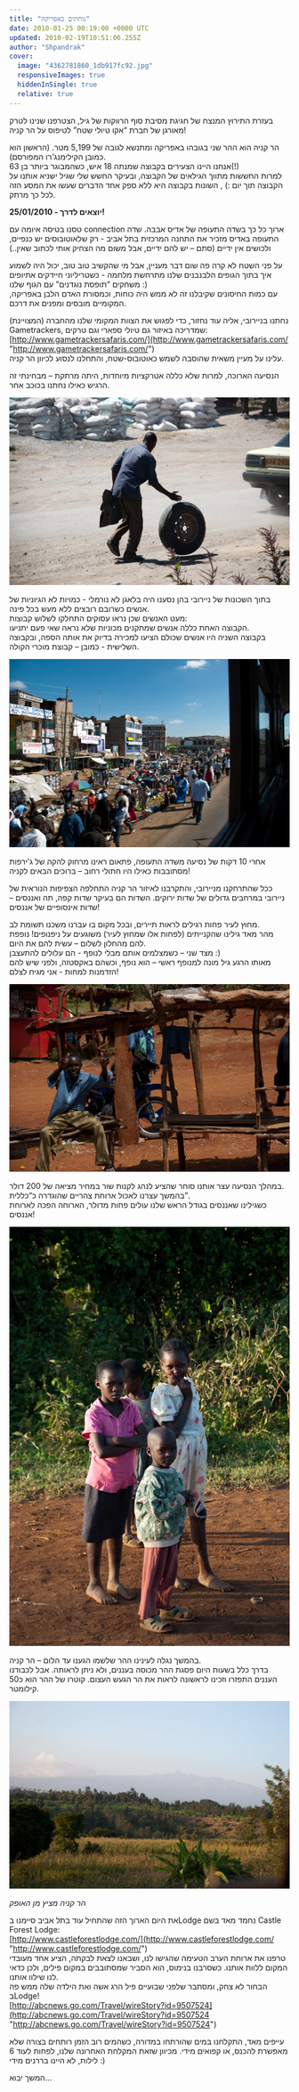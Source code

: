 ```yaml
---
title: "נוחתים באפריקה"
date: 2010-01-25 00:19:00 +0000 UTC
updated: 2010-02-19T10:51:06.255Z
author: "Shpandrak"
cover:
  image: "4362781860_1db917fc92.jpg"
  responsiveImages: true
  hiddenInSingle: true
  relative: true
---
```


בעזרת התירוץ המנצח של חגיגת מסיבת סוף הרווקות של גיל, הצטרפנו שנינו לטרק מאורגן של חברת “אקו טיולי שטח” לטיפוס על הר קניה!

הר קניה הוא ההר שני בגובהו באפריקה ומתנשא לגובה של 5,199 מטר. (הראשון הוא כמובן הקילימנג’רו המפורסם).  
אנחנו היינו הצעירים בקבוצה שמנתה 18 איש, כשהמבוגר ביותר בן 63(!)  
למרות החששות מתווך הגילאים של הקבוצה, ובעיקר החשש שלי שגיל ישניא אותנו על הקבוצה תוך יום :) , השונות בקבוצה היא ללא ספק אחד הדברים שעשו את המסע הזה לכל כך מרתק.

**25/01/2010 - יוצאים לדרך!**

טסנו בטיסה איומה עם connection ארוך כל כך בשדה התעופה של אדיס אבבה. שדה התעופה באדיס מזכיר את התחנה המרכזית בתל אביב - רק שלאוטובוסים יש כנפיים, ולכושים אין ידיים (סתם – יש להם ידיים, אבל משום מה הצחיק אותי לכתוב שאין..)

על פני השטח לא קרה פה שום דבר מעניין, אבל מי שהקשיב טוב טוב, יכול היה לשמוע איך בתוך הגופים הלבנבנים שלנו מתרחשת מלחמה - כשטריליוני חיידקים אתיופים משחקים “תופסת נוגדנים” עם הגוף שלנו :)  
עם כמות החיסונים שקיבלנו זה לא ממש היה כוחות, וכמסורת האדם הלבן באפריקה, המקומיים מובסים ומפנים את דרכם.

נחתנו בניירובי, אליה עוד נחזור, כדי לפגוש את הצוות המקומי שלנו מהחברה (המצויינת) Gametrackers, שמדריכה באיזור גם טיולי ספארי וגם טרקים:  
[http://www.gametrackersafaris.com/](http://www.gametrackersafaris.com/ "http://www.gametrackersafaris.com/")  
עלינו על מעיין משאית שהוסבה לשמש כאוטובוס-שטח, והתחלנו לנסוע לכיוון הר קניה.

הנסיעה הארוכה, למרות שלא כללה אטרקציות מיוחדות, היתה מרתקת – מבחינתי זה הרגיש כאילו נחתנו בכוכב אחר.

![](4359827296_daa4244e57.jpg "איש בר מזל חוזר הביתה עם “מציאה”")

בתוך השכונות של ניירובי בהן נסענו היה בלאגן לא נורמלי - כמויות לא הגיוניות של אנשים כשרובם רובצים ללא מעש בכל פינה.  
מעט האנשים שכן נראו עסוקים התחלקו לשלוש קבוצות:  
הקבוצה האחת כללה אנשים שמתקנים מכוניות שלא נראה שאי פעם יתניעו.  
בקבוצה השניה היו אנשים שכולם הציעו למכירה בדיוק את אותה הספה, ובקבוצה השלישית - כמובן – קבוצת מוכרי הקולה.

![](4362922956_7f0d1d6119.jpg "פאתי ניירובי – סוג של עזה…")

אחרי 10 דקות של נסיעה משדה התעופה, פתאום ראינו מרחוק להקה של ג’ירפות מסתובבות כאילו היו חתולי רחוב – ברוכים הבאים לקניה!

ככל שהתרחקנו מניירובי, והתקרבנו לאיזור הר קניה התחלפה הצפיפות הנוראית של ניירובי במרחבים גדולים של שדות ירוקים. השדות הם בעיקר שדות קפה, תה ואננסים – שדות אינסופיים של אננסים!

מחוץ לעיר פחות רגילים לראות תיירים, ובכל מקום בו עברנו משכנו תשומת לב.  
מהר מאד גילינו שהקנייתים (לפחות אלו שמחוץ לעיר) משוגעים על ניפנופים! נופפת להם מהחלון לשלום – עשית להם את היום.  
מצד שני – כשמצלמים אותם מבלי לנופף - הם עלולים להתעצבן :)  
מאותו הרגע גיל מונה למנופף ראשי – הוא נופף, וכשהם באקסטזה, ולפני שיש להם הזדמנות למחות - אני מגיח לצלם!

![](4362781860_1db917fc92.jpg "עוד קורבן תמים של שיטת “נופף-צלם”")

במהלך הנסיעה עצר אותנו סוחר שהציע לנהג לקנות שור במחיר מציאה של 200 דולר.  
בהמשך עצרנו לאכול ארוחת צהריים שהוגדרה כ“כללית”.  
כשגילינו שאננסים בגודל הראש שלנו עולים פחות מדולר, הארוחה הפכה לארוחת אננסים!

![](4359886310_e50e71f3f0.jpg ". ילדים סקרנים מדמיינים מה יהיה הטעם שלנו מבושלים ברוטב אננס (מממ.. אננס)")

בהמשך נגלה לעינינו ההר שלשמו הגענו עד הלום – הר קניה.  
בדרך כלל בשעות היום פסגת ההר מכוסה בעננים, ולא ניתן לראותה. אבל לכבודנו העננים התפזרו וזכינו לראשונה לראות את הר הגעש העצום. קוטרו של ההר הוא כ50 קילומטר.

![](Firs-glance-on-mount-Kenya.jpg)

*הר קניה מציץ מן האופק*

את היום הארוך הזה שהתחיל עוד בתל אביב סיימנו בLodge נחמד מאד בשם Castle Forest Lodge:  
[http://www.castleforestlodge.com/](http://www.castleforestlodge.com/ "http://www.castleforestlodge.com/")  
טרפנו את ארוחת הערב הטעימה שהגישו לנו, ושבאנו לצאת לבקתה, הציע אחד מעובדי המקום ללוות אותנו. כשסרבנו בנימוס, הוא הסביר שמסתובבים במקום פילים, ולכן כדאי לנו שילוו אותנו.  
הבחור לא צחק, ומסתבר שלפני שבועיים פיל הרג אשה ואת הילדה שלה ממש פה בLodge!  
[http://abcnews.go.com/Travel/wireStory?id=9507524](http://abcnews.go.com/Travel/wireStory?id=9507524 "http://abcnews.go.com/Travel/wireStory?id=9507524")

עייפים מאד, התקלחנו במים שהורתחו במדורה, כשהמים רוב הזמן רותחים בצורה שלא מאפשרת להכנס, או קפואים מידי. מכיוון שזאת המקלחת האחרונה שלנו, לפחות לעוד 6 לילות, לא היינו בררנים מידי :)

המשך יבוא…
